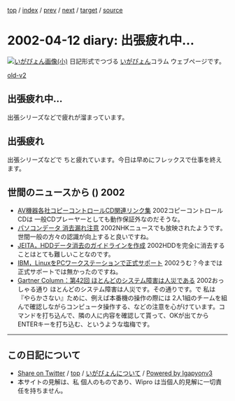 [top](../index.html) 
 / [index](index.html) 
 / [prev](ig020405.html) 
 / [next](ig020416.html) 
 / [target](http://www.igapyon.jp/igapyon/diary/2002/ig020412.html) 
 / [source](https://github.com/igapyon/diary/blob/master/2002/ig020412.src.md) 

2002-04-12 diary: 出張疲れ中…
=====================================================================================================
[![いがぴょん画像(小)](http://www.igapyon.jp/igapyon/diary/images/iga200306s.jpg "いがぴょん")](http://www.igapyon.jp/igapyon/diary/memo/memoigapyon.html) 日記形式でつづる [いがぴょん](http://www.igapyon.jp/igapyon/diary/memo/memoigapyon.html)コラム ウェブページです。

[old-v2](ig020412-orig.html)

## 出張疲れ中…

出張シリーズなどで疲れが溜まっています。


## 出張疲れ

出張シリーズなどで ちと疲れています。今日は早めにフレックスで仕事を終えます。

## 世間のニュースから () 2002

* [AV機器各社コピーコントロールCD関連リンク集](http://www.watch.impress.co.jp/av/docs/link/cccdlink.htm)  2002コピーコントロールCDは 一般CDプレーヤーとしても動作保証外なのだそうな。
* [パソコンデータ 消去漏れ注意](http://www.nhk.or.jp/news/2002/04/12/grri84000000bhq9.html)  2002NHKニュースでも放映されたようです。世間一般の方々の認識が向上すると良いですね。
* [JEITA，HDDデータ消去のガイドラインを作成](http://www.zdnet.co.jp/news/bursts/0204/11/03.html)  2002HDDを完全に消去することはとても難しいことなのです。
* [IBM，LinuxをPCワークステーションで正式サポート](http://www.zdnet.co.jp/news/bursts/0204/11/04.html)  2002うむ？今までは正式サポートでは無かったのですね。
* [Gartner Column：第42回 ほとんどのシステム障害は人災である](http://www.zdnet.co.jp/enterprise/0204/08/02040888.html)  2002おっしゃる通り ほとんどのシステム障害は人災です。その通りです。で 私は『やらかさない』ために、例えば本番機の操作の際には 2人1組のチームを組んで確認しながらコンピュータ操作する、などの注意を心がけています。コマンドを打ち込んで、隣の人に内容を確認して貰って、OKが出てからENTERキーを打ち込む、というような塩梅です。


----------------------------------------------------------------------------------------------------

## この日記について

* [Share on Twitter](https://twitter.com/intent/tweet?hashtags=igapyon%2Cdiary%2C%E3%81%84%E3%81%8C%E3%81%B4%E3%82%87%E3%82%93&text=%E5%87%BA%E5%BC%B5%E7%96%B2%E3%82%8C%E4%B8%AD%E2%80%A6&url=http%3A%2F%2Fwww.igapyon.jp%2Figapyon%2Fdiary%2F2002%2Fig020412.html) / [top](../index.html) / [いがぴょんについて](http://www.igapyon.jp/igapyon/diary/memo/memoigapyon.html) / [Powered by Igapyonv3](https://github.com/igapyon/igapyonv3)
* 本サイトの見解は、私 個人のものであり、Wipro は当個人的見解に一切責任を持ちません。 
